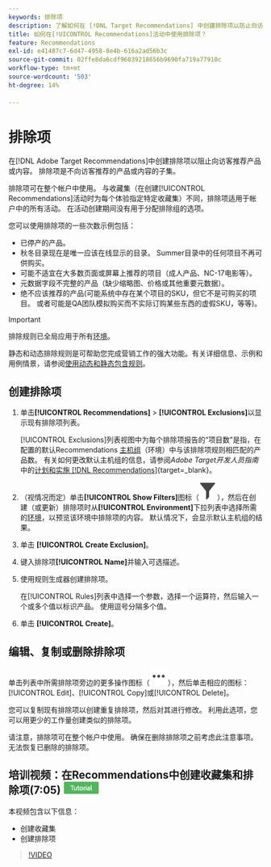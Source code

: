 ```yaml
---
keywords: 排除项
description: 了解如何在 [!DNL Target Recommendations] 中创建排除项以防止向访客推荐产品或内容。
title: 如何在[!UICONTROL Recommendations]活动中使用排除项？
feature: Recommendations
exl-id: e41487c7-6d47-4958-8e4b-616a2ad56b3c
source-git-commit: 02ffe8da6cdf96039218656b9690fa719a77910c
workflow-type: tm+mt
source-wordcount: '503'
ht-degree: 14%

---
```


# 排除项

在[!DNL Adobe Target Recommendations]中创建排除项以阻止向访客推荐产品或内容。 排除项是不向访客推荐的产品或内容的子集。

排除项可在整个帐户中使用。 与收藏集（在创建[!UICONTROL Recommendations]活动时为每个体验指定特定收藏集）不同，排除项适用于帐户中的所有活动。 在活动创建期间没有用于分配排除组的选项。

您可以使用排除项的一些次数示例包括：

* 已停产的产品。
* 秋冬目录现在是唯一应该在线显示的目录。 Summer目录中的任何项目不再可供购买。
* 可能不适宜在大多数页面或屏幕上推荐的项目（成人产品、NC-17电影等）。
* 元数据字段不完整的产品（缺少缩略图、价格或其他重要元数据）。
* 绝不应该推荐的产品(可能系统中存在某个项目的SKU，但它不是可购买的项目。 或者可能是QA团队模拟购买而不实际订购某些东西的虚假SKU，等等)。

>[!IMPORTANT]
>
>排除规则已全局应用于所有[环境](/help/main/administrating-target/environments.md)。
>
>静态和动态排除规则是可帮助您完成营销工作的强大功能。有关详细信息、示例和用例情景，请参阅[使用动态和静态包含规则](/help/main/c-recommendations/c-algorithms/use-dynamic-and-static-inclusion-rules.md#concept_4CB5C0FA705D4E449BD0B37B3D987F9F)。

## 创建排除项

1. 单击&#x200B;**[!UICONTROL Recommendations]** > **[!UICONTROL Exclusions]**&#x200B;以显示现有排除项列表。

   [!UICONTROL Exclusions]列表视图中为每个排除项报告的“项目数”是指，在配置的默认Recommendations [主机组](/help/main/administrating-target/hosts.md)（环境）中与该排除项规则相匹配的产品数。 有关如何更改默认主机组的信息，请参阅&#x200B;*Adobe Target开发人员指南*&#x200B;中的[计划和实施 [!DNL Recommendations]](https://experienceleague.adobe.com/zh-hans/docs/target-dev/developer/recommendations){target=_blank}。

1. （视情况而定）单击&#x200B;**[!UICONTROL Show Filters]**&#x200B;图标（![显示过滤器图标](/help/main/assets/icons/Filter.svg)），然后在创建（或更新）排除项时从&#x200B;**[!UICONTROL Environment]**&#x200B;下拉列表中选择所需的[环境](/help/main/administrating-target/environments.md)，以预览该环境中排除项的内容。 默认情况下，会显示默认主机组的结果。

1. 单击 **[!UICONTROL Create Exclusion]**。

1. 键入排除项&#x200B;**[!UICONTROL Name]**&#x200B;并输入可选描述。

1. 使用规则生成器创建排除项。

   在[!UICONTROL Rules]列表中选择一个参数，选择一个运算符，然后输入一个或多个值以标识产品。 使用逗号分隔多个值。

1. 单击 **[!UICONTROL Create]**。

<!-- ## Create an exclusion using Advanced Search

You can also create exclusions using [!UICONTROL Advanced Search] on the [Catalog Search](/help/main/c-recommendations/c-products/catalog-search.md#save-as) page ( [!UICONTROL Recommendations] > [!UICONTROL Catalog Search] > [!UICONTROL Advanced Search]). 

![Save as dialog](/help/main/c-recommendations/c-products/assets/save-as.png)

After creating a search using "id > contains," for example, you can then click [!UICONTROL Save As] > [!UICONTROL Exclusion].

>[!IMPORTANT]
>
>The [!UICONTROL Advanced Search] functionality is case-insensitive; however, products returned at the time of delivery are based on case-sensitive search. This mismatch might lead to confusion. Ensure that you consider case-sensitivity when you create exclusions based on results using the Advanced Search functionality. For example, if you perform a search for "Holiday," that initial search lists results containing "Holiday" and "holiday." If you then create an exclusion with the intent to exclude products containing "holiday," only products containing "holiday" are excluded. Products containing "Holiday" are not excluded. -->

## 编辑、复制或删除排除项

单击列表中所需排除项旁边的更多操作图标（![更多操作图标](/help/main/assets/icons/MoreSmallList.svg)），然后单击相应的图标： [!UICONTROL Edit]、[!UICONTROL Copy]或[!UICONTROL Delete]。

您可以复制现有排除项以创建重复排除项，然后对其进行修改。 利用此选项，您可以用更少的工作量创建类似的排除项。

请注意，排除项可在整个帐户中使用。 确保在删除排除项之前考虑此注意事项。 无法恢复已删除的排除项。

## 培训视频：在Recommendations中创建收藏集和排除项(7:05) ![教程徽章](/help/main/assets/tutorial.png)

本视频包含以下信息：

* 创建收藏集
* 创建排除项

>[!VIDEO](https://video.tv.adobe.com/v/27689)
